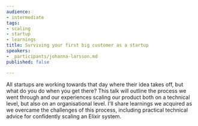 ```yaml
---
audience:
- intermediate
tags:
- scaling
- startup
- learnings
title: Surviving your first big customer as a startup
speakers:
- _participants/johanna-larsson.md
published: false

---
```

All startups are working towards that day where their idea takes off, but what do you do when you get there? This talk will outline the process we went through and our experiences scaling our product both on a technical level, but also on an organisational level. I'll share learnings we acquired as we overcame the challenges of this process, including practical technical advice for confidently scaling an Elixir system.